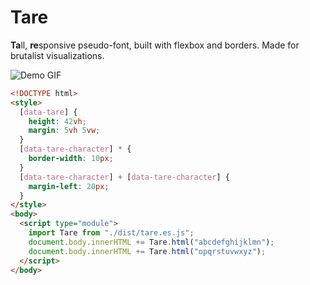# Tare

<b>Ta</b>ll, <b>re</b>sponsive pseudo-font, built with flexbox and borders.
Made for brutalist visualizations.

<img src="/demo.gif" alt="Demo GIF">

```html
<!DOCTYPE html>
<style>
  [data-tare] {
    height: 42vh;
    margin: 5vh 5vw;
  }
  [data-tare-character] * {
    border-width: 10px;
  }
  [data-tare-character] + [data-tare-character] {
    margin-left: 20px;
  }
</style>
<body>
  <script type="module">
    import Tare from "./dist/tare.es.js";
    document.body.innerHTML += Tare.html("abcdefghijklmn");
    document.body.innerHTML += Tare.html("opqrstuvwxyz");
  </script>
</body>
```
